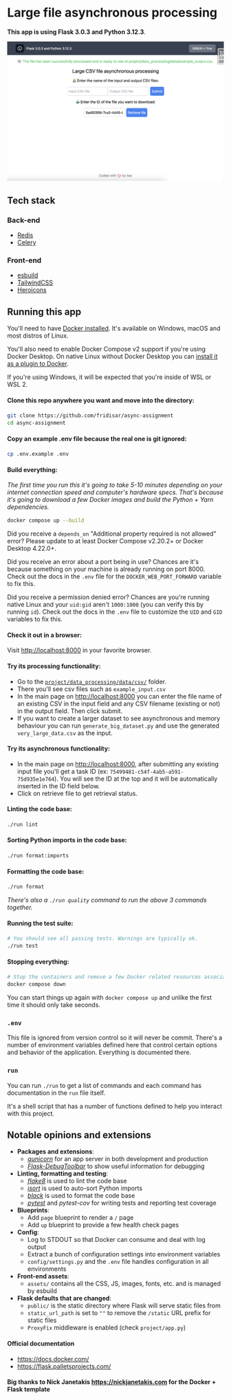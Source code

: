 # Large file asynchronous processing

**This app is using Flask 3.0.3 and Python 3.12.3**.

![alt text](assets/static/images/image.png)

## Tech stack

### Back-end

- [Redis](https://redis.io/)
- [Celery](https://github.com/celery/celery)

### Front-end

- [esbuild](https://esbuild.github.io/)
- [TailwindCSS](https://tailwindcss.com/)
- [Heroicons](https://heroicons.com/)

## Running this app

You'll need to have [Docker installed](https://docs.docker.com/get-docker/).
It's available on Windows, macOS and most distros of Linux.

You'll also need to enable Docker Compose v2 support if you're using Docker
Desktop. On native Linux without Docker Desktop you can [install it as a plugin
to Docker](https://docs.docker.com/compose/install/linux/). 

If you're using Windows, it will be expected that you're inside of WSL or WSL 2.

#### Clone this repo anywhere you want and move into the directory:

```sh
git clone https://github.com/fridisar/async-assignment
cd async-assignment
```

#### Copy an example .env file because the real one is git ignored:

```sh
cp .env.example .env
```

#### Build everything:

*The first time you run this it's going to take 5-10 minutes depending on your
internet connection speed and computer's hardware specs. That's because it's
going to download a few Docker images and build the Python + Yarn dependencies.*

```sh
docker compose up --build
```

Did you receive a `depends_on` "Additional property required is not allowed"
error? Please update to at least Docker Compose v2.20.2+ or Docker Desktop
4.22.0+.

Did you receive an error about a port being in use? Chances are it's because
something on your machine is already running on port 8000. Check out the docs
in the `.env` file for the `DOCKER_WEB_PORT_FORWARD` variable to fix this.

Did you receive a permission denied error? Chances are you're running native
Linux and your `uid:gid` aren't `1000:1000` (you can verify this by running
`id`). Check out the docs in the `.env` file to customize the `UID` and `GID`
variables to fix this.

#### Check it out in a browser:

Visit <http://localhost:8000> in your favorite browser.

#### Try its processing functionality:

* Go to the [`project/data_processing/data/csv/`](project/data_processing/data/csv/) folder.
* There you'll see csv files such as `example_input.csv`
* In the main page on <http://localhost:8000> you can enter the file name of an existing CSV in the input field and any CSV filename (existing or not) in the output field. Then click submit.
* If you want to create a larger dataset to see asynchronous and memory behaviour you can run `generate_big_dataset.py` and use the generated `very_large_data.csv` as the input.

#### Try its asynchronous functionality:

* In the main page on <http://localhost:8000>, after submitting any existing input file you'll get a task ID (ex: `75499481-c54f-4ab5-a591-75d935e1e764`). You will see the ID at the top and it will be automatically inserted in the ID field below.
* Click on retrieve file to get retrieval status.

#### Linting the code base:

```sh
./run lint
```

#### Sorting Python imports in the code base:

```sh
./run format:imports
```

#### Formatting the code base:

```sh
./run format
```

*There's also a `./run quality` command to run the above 3 commands together.*

#### Running the test suite:

```sh
# You should see all passing tests. Warnings are typically ok.
./run test
```

#### Stopping everything:

```sh
# Stop the containers and remove a few Docker related resources associated to this project.
docker compose down
```

You can start things up again with `docker compose up` and unlike the first
time it should only take seconds.

### `.env`

This file is ignored from version control so it will never be commit. There's a
number of environment variables defined here that control certain options and
behavior of the application. Everything is documented there.

### `run`

You can run `./run` to get a list of commands and each command has
documentation in the `run` file itself.

It's a shell script that has a number of functions defined to help you interact
with this project. 

## Notable opinions and extensions

- **Packages and extensions**:
    - *[gunicorn](https://gunicorn.org/)* for an app server in both development and production
    - *[Flask-DebugToolbar](https://github.com/flask-debugtoolbar/flask-debugtoolbar)* to show useful information for debugging
- **Linting, formatting and testing**:
    - *[flake8](https://github.com/PyCQA/flake8)* is used to lint the code base
    - *[isort](https://github.com/PyCQA/isort)* is used to auto-sort Python imports
    - *[black](https://github.com/psf/black)* is used to format the code base
    - *[pytest](https://github.com/pytest-dev/pytest)* and *pytest-cov* for writing tests and reporting test coverage
- **Blueprints**:
    - Add `page` blueprint to render a `/` page
    - Add `up` blueprint to provide a few health check pages
- **Config**:
    - Log to STDOUT so that Docker can consume and deal with log output 
    - Extract a bunch of configuration settings into environment variables
    - `config/settings.py` and the `.env` file handles configuration in all environments
- **Front-end assets**:
    - `assets/` contains all the CSS, JS, images, fonts, etc. and is managed by esbuild
- **Flask defaults that are changed**:
    - `public/` is the static directory where Flask will serve static files from
    - `static_url_path` is set to `""` to remove the `/static` URL prefix for static files
    - `ProxyFix` middleware is enabled (check `project/app.py`)

#### Official documentation 

- <https://docs.docker.com/>
- <https://flask.palletsprojects.com/>


#### Big thanks to Nick Janetakis <https://nickjanetakis.com> for the Docker + Flask template
